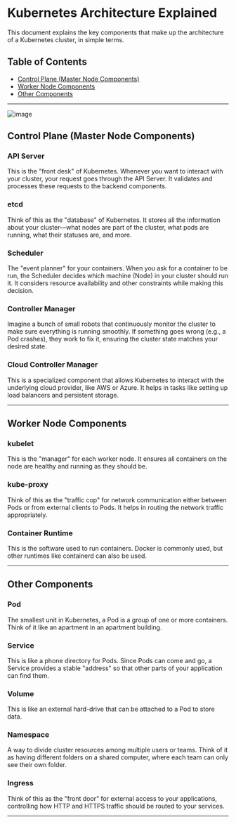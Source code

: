 # Kubernetes Architecture Explained

This document explains the key components that make up the architecture of a Kubernetes cluster, in simple terms.

## Table of Contents

- [Control Plane (Master Node Components)](#control-plane-master-node-components)
- [Worker Node Components](#worker-node-components)
- [Other Components](#other-components)

---

![image](https://github.com/user-attachments/assets/fcbff1f1-13ec-4fe0-9615-e25ac2060bd5)



## Control Plane (Master Node Components)

### API Server

This is the "front desk" of Kubernetes. Whenever you want to interact with your cluster, your request goes through the API Server. It validates and processes these requests to the backend components.

### etcd

Think of this as the "database" of Kubernetes. It stores all the information about your cluster—what nodes are part of the cluster, what pods are running, what their statuses are, and more.

### Scheduler

The "event planner" for your containers. When you ask for a container to be run, the Scheduler decides which machine (Node) in your cluster should run it. It considers resource availability and other constraints while making this decision.

### Controller Manager

Imagine a bunch of small robots that continuously monitor the cluster to make sure everything is running smoothly. If something goes wrong (e.g., a Pod crashes), they work to fix it, ensuring the cluster state matches your desired state.

### Cloud Controller Manager

This is a specialized component that allows Kubernetes to interact with the underlying cloud provider, like AWS or Azure. It helps in tasks like setting up load balancers and persistent storage.

---

## Worker Node Components

### kubelet

This is the "manager" for each worker node. It ensures all containers on the node are healthy and running as they should be.

### kube-proxy

Think of this as the "traffic cop" for network communication either between Pods or from external clients to Pods. It helps in routing the network traffic appropriately.

### Container Runtime

This is the software used to run containers. Docker is commonly used, but other runtimes like containerd can also be used.

---

## Other Components

### Pod

The smallest unit in Kubernetes, a Pod is a group of one or more containers. Think of it like an apartment in an apartment building.

### Service

This is like a phone directory for Pods. Since Pods can come and go, a Service provides a stable "address" so that other parts of your application can find them.

### Volume

This is like an external hard-drive that can be attached to a Pod to store data.

### Namespace

A way to divide cluster resources among multiple users or teams. Think of it as having different folders on a shared computer, where each team can only see their own folder.

### Ingress

Think of this as the "front door" for external access to your applications, controlling how HTTP and HTTPS traffic should be routed to your services.

---

